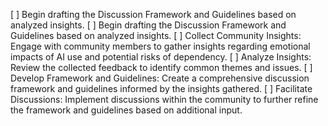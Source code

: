 [ ] Begin drafting the Discussion Framework and Guidelines based on analyzed insights.
[ ] Begin drafting the Discussion Framework and Guidelines based on analyzed insights.
[ ] Collect Community Insights: Engage with community members to gather insights regarding emotional impacts of AI use and potential risks of dependency.
[ ] Analyze Insights: Review the collected feedback to identify common themes and issues.
[ ] Develop Framework and Guidelines: Create a comprehensive discussion framework and guidelines informed by the insights gathered.
[ ] Facilitate Discussions: Implement discussions within the community to further refine the framework and guidelines based on additional input.